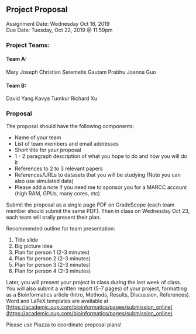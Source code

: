 ## Project Proposal
Assignment Date: Wednesday Oct 16, 2019 <br>
Due Date: Tuesday, Oct 22, 2019 @ 11:59pm <br>

### Project Teams:

#### Team A:

Mary Joseph
Christian Seremetis
Gautam Prabhu
Joanna Guo

#### Team B:

David Yang
Kavya Tumkur
Richard Xu

### Proposal

The proposal should have the following components:

  * Name of your team
  * List of team members and email addresses
  * Short title for your proposal
  * 1 - 2 paragraph description of what you hope to do and how you will do it
  * References to 2 to 3 relevant papers
  * References/URLs to datasets that you will be studying (Note you can also use simulated data)
  * Please add a note if you need me to sponsor you for a MARCC account (high RAM, GPUs, many cores, etc)

Submit the proposal as a single page PDF on GradeScope (each team member should submit the same PDF). Then in class on Wednesday Oct 23, each team will orally present their plan. 

Recommended outline for team presentation:

1. Title slide
2. Big picture idea
3. Plan for person 1 (2-3 minutes)
3. Plan for person 2 (2-3 minutes)
3. Plan for person 3 (2-3 minutes)
3. Plan for person 4 (2-3 minutes)


Later, you will present your project in class during the last week of class. You will also submit a written report (5-7 pages) of your project, 
formatting as a Bioinformatics article (Intro, Methods, Results, Discussion, References). Word and LaTeX templates are 
available at [https://academic.oup.com/bioinformatics/pages/submission_online](https://academic.oup.com/bioinformatics/pages/submission_online)

Please use Piazza to coordinate proposal plans!

